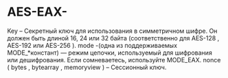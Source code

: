 # AES-EAX-
Key – Секретный ключ для использования в симметричном шифре. Он должен быть длиной 16, 24 или 32 байта (соответственно для AES-128 , AES-192 или AES-256 ).
mode -(одна из поддерживаемых MODE_*констант) — режим цепочки, используемый для шифрования или дешифрования. Если сомневаетесь, используйте MODE_EAX.
nonce ( bytes , bytearray , memoryview ) – Сессионный ключ.

